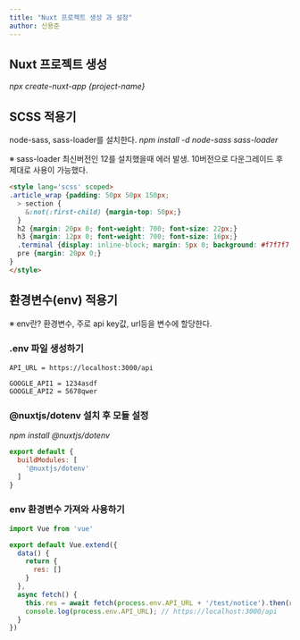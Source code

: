 ```yaml
---
title: "Nuxt 프로젝트 생성 과 설정"
author: 신용준
---
```


## Nuxt 프로젝트 생성

*npx create-nuxt-app {project-name}*

## SCSS 적용기

node-sass, sass-loader를 설치한다.
*npm install -d node-sass sass-loader*

※ sass-loader 최신버전인 12를 설치했을때 에러 발생.
10버전으로 다운그레이드 후 제대로 사용이 가능했다.

```html
<style lang='scss' scoped>
.article_wrap {padding: 50px 50px 150px;
  > section {
    &:not(:first-child) {margin-top: 50px;}
  }
  h2 {margin: 20px 0; font-weight: 700; font-size: 22px;}
  h3 {margin: 12px 0; font-weight: 700; font-size: 16px;}
  .terminal {display: inline-block; margin: 5px 0; background: #f7f7f7; padding: 1px 5px; border-radius: 5px; color: #e8912d;}
  pre {margin: 20px 0;}
}
</style>
```

## 환경변수(env) 적용기

※ env란?
환경변수, 주로 api key값, url등을 변수에 할당한다.

### .env 파일 생성하기

``` [.env]
API_URL = https://localhost:3000/api

GOOGLE_API1 = 1234asdf
GOOGLE_API2 = 5678qwer
```

### @nuxtjs/dotenv 설치 후 모듈 설정

*npm install @nuxtjs/dotenv*

```js [nuxt.config.js]
export default {
  buildModules: [
    '@nuxtjs/dotenv'
  ]
}
```

### env 환경변수 가져와 사용하기

```js [components/example.vue]
import Vue from 'vue'

export default Vue.extend({
  data() {
    return {
      res: []
    }
  },
  async fetch() {
    this.res = await fetch(process.env.API_URL + '/test/notice').then(res => res.json());
    console.log(process.env.API_URL); // https://localhost:3000/api
  }
})
```